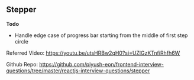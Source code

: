## Stepper

**Todo**
- Handle edge case of progress bar starting from the middle of first step circle


Referred Video: https://youtu.be/utsHRBw2qH0?si=UZlGzKTnfiRhfh6W

Github Repo: https://github.com/piyush-eon/frontend-interview-questions/tree/master/reactjs-interview-questions/stepper
